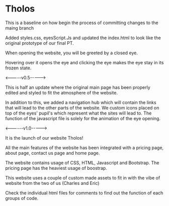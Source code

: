 # Tholos

This is a baseline on how begin the process of committing changes to the maing branch

Added styles.css, eyesScript.Js and updated the index.html to look like the original prototype of our final PT.

When opening the website, you will be greeted by a closed eye.

Hovering over it opens the eye and clicking the eye makes the eye stay in its frozen state.

<-----v0.5----->

This is half an update where the original main page has been properly edited and styled to fit the atmosphere of the website.

In addition to this, we added a navigation hub which will contain the links that will lead to the other parts of the website. We custom icons placed on top of the eyes' pupil's which represent what the sites will lead to. The function of the javascript file is solely for the animation of the eye opening. 

<------v1.0----->

It is the launch of our website Tholos! 

All the main features of the website has been integrated with a pricing page, about page, contact us page and home page.

The website contains usage of CSS, HTML, Javascript and Bootstrap. The pricing page has the heaviest usage of 
boostrap.

This website uses a couple of custom made assets to fit in with the vibe of website from the two of us (Charles and Eric)

Check the individual html files for comments to find out the function of each groups of code. 
